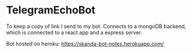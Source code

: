 # TelegramEchoBot
To keep a copy of link I send to my bot.
Connects to a mongoDB backend, which is connected to a react app and a express server.


Bot hosted on heroku:
https://skanda-bot-notes.herokuapp.com/

